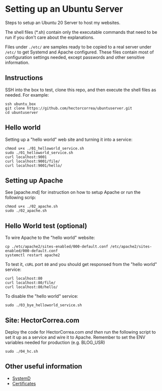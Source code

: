# Setting up an Ubuntu Server
Steps to setup an Ubuntu 20 Server to host my websites.

The shell files (*.sh) contain only the executable commands that need to be run if you don't care about the explanations.

Files under `./etc/` are samples ready to be copied to a real server under `/etc/` to get Systemd and Apache configured. These files contain most of configuration settings needed, except passwords and other sensitive information.


## Instructions
SSH into the box to test, clone this repo, and then execute the shell files as needed. For example:

```
ssh ubuntu_box
git clone https://github.com/hectorcorrea/ubuntuserver.git
cd ubuntuserver
```

## Hello world
Setting up a "hello world" web site and turning it into a service:

```
chmod u+x ./01_helloworld_service.sh
sudo ./01_helloworld_service.sh
curl localhost:9001
curl localhost:9001/file/
curl localhost:9001/hello/
```

## Setting up Apache
See [apache.md] for instruction on how to setup Apache or run the following scrip:

```
chmod u+x ./02_apache.sh
sudo ./02_apache.sh
```

## Hello World test (optional) 
To wire Apache to the "hello world" website:

```
cp ./etc/apache2/sites-enabled/000-default.conf /etc/apache2/sites-enabled/000-default.conf
systemctl restart apache2
```

To test it, `cURL` port `80` and you should get responsed from the "hello world" service:

```
curl localhost:80 
curl localhost:80/file/ 
curl localhost:80/hello/ 
```

To disable the "hello world" service:

```
sudo ./03_bye_helloworld_service.sh
```

## Site: HectorCorrea.com
Deploy the code for HectorCorrea.com *and then* run the following script to set it up as a service and wire it to Apache. Remember to set the ENV variables needed for production (e.g. BLOG_USR)

```
sudo ./04_hc.sh
```

## Other useful information

* [SystemD](https://github.com/hectorcorrea/ubuntuserver/tree/main/systemd.md)
* [Certificates](https://github.com/hectorcorrea/ubuntuserver/tree/main/certs.md)